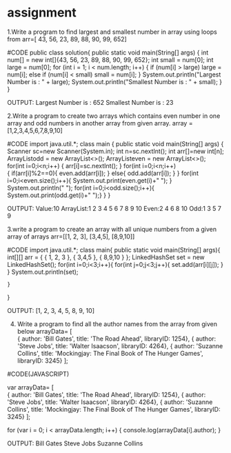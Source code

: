 # assignment
1.Write a program to find largest and smallest number in array using loops from 
arr=[ 43, 56, 23, 89, 88, 90, 99, 652]


#CODE
public class solution{
 public static void main(String[] args) {
  int num[] = new int[]{43, 56, 23, 89, 88, 90, 99, 652};
  int small = num[0];
  int large = num[0];
  for (int i = 1; i < num.length; i++) {
   if (num[i] > large)
    large = num[i];
   else if (num[i] < small)
    small = num[i];
  }
  System.out.println("Largest Number is : " + large);
  System.out.println("Smallest Number is : " + small);
 }
}

OUTPUT:
Largest Number is : 652
Smallest Number is : 23





2.Write a program to create two arrays which contains even number in one array and odd numbers in another array from given array.
array = [1,2,3,4,5,6,7,8,9,10]


#CODE
import java.util.*;
class main {
    public static void main(String[] args) {
    Scanner sc=new Scanner(System.in);
            int n=sc.nextInt();
            int arr[]=new int[n]; 
            ArrayList<Integer>odd = new ArrayList<>();
            ArrayList<Integer>even = new ArrayList<>();
            for(int i=0;i<n;i++)
        {
            arr[i]=sc.nextInt();
        }
        for(int i=0;i<n;i++)   
        {
            if(arr[i]%2==0){
            even.add(arr[i]); 
             }
        else{
            odd.add(arr[i]);
        }
        }
         for(int i=0;i<even.size();i++){
            System.out.print(even.get(i)+" "); 
        }
         System.out.println(" ");
        for(int i=0;i<odd.size();i++){
            System.out.print(odd.get(i)+" ");}
    }
}

OUTPUT:
Value:10
ArrayList:1 2 3 4 5 6 7 8 9 10
Even:2 4 6 8 10
Odd:1 3 5 7 9





3.write a program to create an array with all unique numbers from a given array of arrays
arr=[[1, 2, 3], [3,4,5], [8,9,10]]


#CODE
import java.util.*;
class main{
	public static void main(String[] args){
		int[][] arr = { { 1, 2, 3 },
                        { 3,4,5 },
                        { 8,9,10 } };
        LinkedHashSet<Integer> set
            = new LinkedHashSet<Integer>();
        for(int i=0;i<3;i++){
        	for(int j=0;j<3;j++){
        		set.add(arr[i][j]);
        	}
        }
        System.out.println(set);
        
    }
}

OUTPUT:
[1, 2, 3, 4, 5, 8, 9, 10]





4. Write a program to find all the author names from the array from given below
arrayData=
[  
   { author: 'Bill Gates', title: 'The Road Ahead', libraryID: 1254}, 
   { author: 'Steve Jobs', title: 'Walter Isaacson', libraryID: 4264}, 
   { author: 'Suzanne Collins', title: 'Mockingjay: The Final Book of The Hunger Games', libraryID: 3245}
];


#CODE(JAVASCRIPT)

var arrayData=
[  
   { author: 'Bill Gates', title: 'The Road Ahead', libraryID: 1254}, 
   { author: 'Steve Jobs', title: 'Walter Isaacson', libraryID: 4264}, 
   { author: 'Suzanne Collins', title: 'Mockingjay: The Final Book of The Hunger Games', libraryID: 3245}
]; 

for (var i = 0; i < arrayData.length; i++) 
   {
    console.log(arrayData[i].author);
   }
   
OUTPUT:
Bill Gates
Steve Jobs
Suzanne Collins
